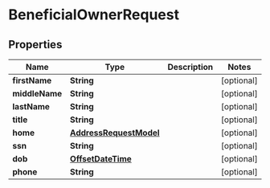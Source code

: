 
# BeneficialOwnerRequest

## Properties
Name | Type | Description | Notes
------------ | ------------- | ------------- | -------------
**firstName** | **String** |  |  [optional]
**middleName** | **String** |  |  [optional]
**lastName** | **String** |  |  [optional]
**title** | **String** |  |  [optional]
**home** | [**AddressRequestModel**](AddressRequestModel.md) |  |  [optional]
**ssn** | **String** |  |  [optional]
**dob** | [**OffsetDateTime**](OffsetDateTime.md) |  |  [optional]
**phone** | **String** |  |  [optional]




